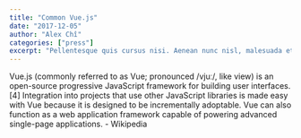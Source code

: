 ```yaml
---
title: "Common Vue.js"
date: "2017-12-05"
author: "Alex Chî"
categories: ["press"]
excerpt: "Pellentesque quis cursus nisi. Aenean nunc nisl, malesuada et aliquam vitae, egestas eu mauris. Aliquam viverra sem a purus gravida, ac vestibulum velit condimentum. Pellentesque a mauris rhoncus, venenatis purus eu, suscipit nunc. Nam varius libero id diam fringilla pulvinar. Orci varius natoque penatibus et magnis dis parturient montes, nascetur ridiculus mus. Sed dictum mi dolor, et accumsan dolor interdum vel. Aliquam fringilla commodo ante, et ultricies ex lacinia sit amet."
---
```

Vue.js (commonly referred to as Vue; pronounced /vjuː/, like view) is an open-source progressive JavaScript framework for building user interfaces.[4] Integration into projects that use other JavaScript libraries is made easy with Vue because it is designed to be incrementally adoptable. Vue can also function as a web application framework capable of powering advanced single-page applications. - Wikipedia